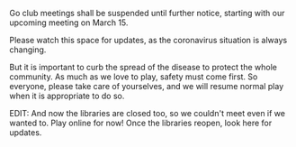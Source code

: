 <!--
.. title: Meetings suspended due to COVID-19
.. slug: meetings-suspended-due-to-covid-19
.. date: 2020-03-13 19:05:55 UTC-06:00
.. tags: 
.. category: 
.. link: 
.. description: 
.. type: text
-->



Go club meetings shall be suspended until further notice, starting with our upcoming meeting on March 15.

Please watch this space for updates, as the coronavirus situation is always changing.

But it is important to curb the spread of the disease to protect the whole community. As much as we love to play, safety must come first. So everyone, please take care of yourselves, and we will resume normal play when it is appropriate to do so.

EDIT: And now the libraries are closed too, so we couldn't meet even if we wanted to. Play online for now! Once the libraries reopen, look here for updates.

